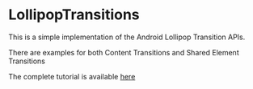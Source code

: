 # LollipopTransitions

This is a simple implementation of the Android Lollipop Transition APIs.

There are examples for both Content Transitions and Shared Element Transitions

The complete tutorial is available [here](http://xmodulo.com/recyclerview-cardview-android.html)
